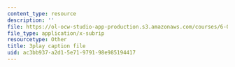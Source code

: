 ```yaml
---
content_type: resource
description: ''
file: https://ol-ocw-studio-app-production.s3.amazonaws.com/courses/6-042j-mathematics-for-computer-science-spring-2015/ac3bb937a2d15e71979198e985194417_CAKSh3M0y8k.vtt
file_type: application/x-subrip
resourcetype: Other
title: 3play caption file
uid: ac3bb937-a2d1-5e71-9791-98e985194417
---
```

